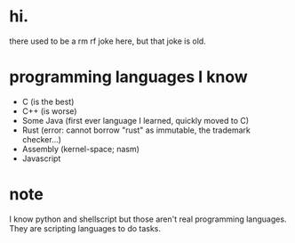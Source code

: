 # hi.
there used to be a rm rf joke here, but that joke is old.
# programming languages I know
* C (is the best)
* C++ (is worse)
* Some Java (first ever language I learned, quickly moved to C)
* Rust (error: cannot borrow "rust" as immutable, the trademark checker...)
* Assembly (kernel-space; nasm)
* Javascript
# note
I know python and shellscript but those aren't real programming languages. They are scripting languages to do tasks.
